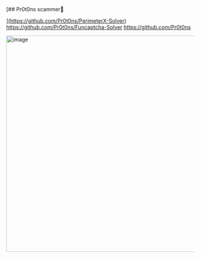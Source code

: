 [## Pr0t0ns scammer👋

<!--
**Pr0t0ns-scammer/Pr0t0ns-scammer** is a ✨ _special_ ✨ repository because its `README.md` (this file) appears on your GitHub profile.

Here are some ideas to get you started:

- 🔭 I’m currently working on ...
- 🌱 I’m currently learning ...
- 👯 I’m looking to collaborate on ...
- 🤔 I’m looking for help with ...
- 💬 Ask me about ...
- 📫 How to reach me: ...
- 😄 Pronouns: ...
- ⚡ Fun fact: ...
-->
][(https://github.com/Pr0t0ns/PerimeterX-Solver)](https://github.com/Pr0t0ns/PerimeterX-Solver)
https://github.com/Pr0t0ns/Funcaptcha-Solver
https://github.com/Pr0t0ns


<img width="578" alt="image" src="https://github.com/user-attachments/assets/1865766e-b152-4318-978f-666e757f6c5c">
